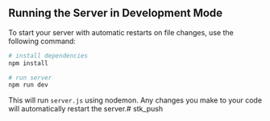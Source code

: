 ## Running the Server in Development Mode

To start your server with automatic restarts on file changes, use the following command:

```bash
# install dependencies
npm install

# run server
npm run dev
```

This will run `server.js` using nodemon. Any changes you make to your code will automatically restart the server.# stk_push
